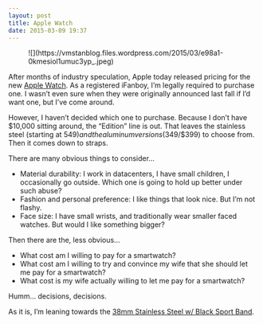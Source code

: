 ```yaml
---
layout: post
title: Apple Watch
date: 2015-03-09 19:37
---
```



<figure>![](https://vmstanblog.files.wordpress.com/2015/03/e98a1-0kmesiol1umuc3yp_.jpeg)</figure>

After months of industry speculation, Apple today released pricing for the new [Apple Watch](http://www.apple.com/watch/). As a registered iFanboy, I’m legally required to purchase one. I wasn’t even sure when they were originally announced last fall if I’d want one, but I’ve come around.

However, I haven’t decided which one to purchase. Because I don’t have $10,000 sitting around, the “Edition” line is out. That leaves the stainless steel (starting at $549) and the aluminum versions ($349/$399) to choose from. Then it comes down to straps.

There are many obvious things to consider…

*   Material durability: I work in datacenters, I have small children, I occasionally go outside. Which one is going to hold up better under such abuse?
*   Fashion and personal preference: I like things that look nice. But I’m not flashy.
*   Face size: I have small wrists, and traditionally wear smaller faced watches. But would I like something bigger?

Then there are the, less obvious…

*   What cost am I willing to pay for a smartwatch?
*   What cost am I willing to try and convince my wife that she should let me pay for a smartwatch?
*   What cost is my wife actually willing to let me pay for a smartwatch?

Humm… decisions, decisions.

As it is, I’m leaning towards the [38mm Stainless Steel w/ Black Sport Band](http://store.apple.com/us/buy-watch/apple-watch?product=MJ2Y2LL/A&step=detail).

